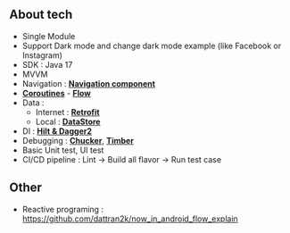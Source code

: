 ## About tech
- Single Module
- Support Dark mode and change dark mode example (like Facebook or Instagram)
- SDK : Java 17
- MVVM
- Navigation : [**Navigation component**](https://developer.android.com/guide/navigation/get-started) 
- [**Coroutines**](https://developer.android.com/kotlin/coroutines) - [**Flow**](https://developer.android.com/kotlin/flow)
- Data : 
  - Internet : [**Retrofit**](https://square.github.io/retrofit/) 
  - Local : [**DataStore**](https://developer.android.com/topic/libraries/architecture/datastore)
- DI : [**Hilt & Dagger2**](https://developer.android.com/training/dependency-injection/hilt-android)
- Debugging : [**Chucker**](https://github.com/ChuckerTeam/chucker), [**Timber**](https://github.com/JakeWharton/timber)
- Basic Unit test, UI test
- CI/CD pipeline : Lint -> Build all flavor -> Run test case
 ## Other
 * Reactive programing : https://github.com/dattran2k/now_in_android_flow_explain

 
